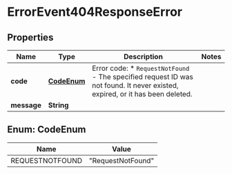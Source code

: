 

# ErrorEvent404ResponseError


## Properties

| Name | Type | Description | Notes |
|------------ | ------------- | ------------- | -------------|
|**code** | [**CodeEnum**](#CodeEnum) | Error code:  * `RequestNotFound` - The specified request ID was not found. It never existed, expired, or it has been deleted.  |  |
|**message** | **String** |  |  |


## Enum: CodeEnum

| Name | Value |
|---- | ----- |
| REQUESTNOTFOUND | &quot;RequestNotFound&quot; |



